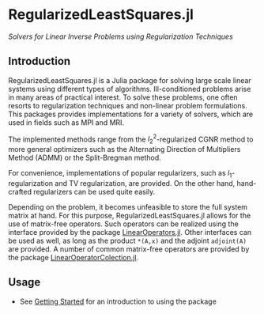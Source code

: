 # RegularizedLeastSquares.jl

*Solvers for Linear Inverse Problems using Regularization Techniques*

## Introduction

RegularizedLeastSquares.jl is a Julia package for solving large scale linear systems
using different types of algorithms. Ill-conditioned problems arise in many areas of practical interest. To solve these problems, one often resorts to regularization techniques and non-linear problem formulations. This packages provides implementations for a variety of solvers, which are used in fields such as MPI and MRI.

The implemented methods range from the $l^2_2$-regularized CGNR method to more general optimizers such as the Alternating Direction of Multipliers Method (ADMM) or the Split-Bregman method.

For convenience, implementations of popular regularizers, such as $l_1$-regularization and TV regularization, are provided. On the other hand, hand-crafted regularizers can be used quite easily.

Depending on the problem, it becomes unfeasible to store the full system matrix at hand. For this purpose, RegularizedLeastSquares.jl allows for the use of matrix-free operators. Such operators can be realized using the interface provided by the package [LinearOperators.jl](https://github.com/JuliaSmoothOptimizers/LinearOperators.jl).
Other interfaces can be used as well, as long as the product `*(A,x)` and the adjoint `adjoint(A)` are provided. A number of common matrix-free operators are provided by the package [LinearOperatorColection.jl](https://github.com/JuliaImageRecon/LinearOperatorCollection.jl).

## Usage

  * See [Getting Started](@ref) for an introduction to using the package
